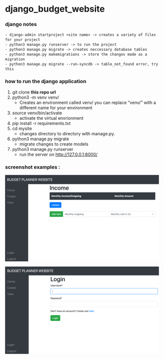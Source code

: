 # django_budget_website

### django notes
    - django-admin startproject <site name> -> creates a variety of files for your project
    - python3 manage.py runserver -> to run the project
    - python3 manage.py migrate -> creates neccessary database tables
    - python3 manage.py makemigrations -> store the changes made as a migration
    - python3 manage.py migrate --run-syncdb -> table_not_found error, try this

### how to run the django application
1. git clone **this repo url**
2. python3 -m venv venv/ 
    - Creates an environment called venv/ you can replace “venv/” with a different name for your environment
5. source venv/bin/activate
    - activate the virtual envrionment
4. pip install -r requirements.txt
5. cd mysite
    - changes directory to directory with manage.py.
6. python3 manage.py migrate
    - migrate changes to create models
7. python3 manage.py runserver
    - run the server on http://127.0.0.1:8000/ 

### screenshot examples :

![](example_imgs/add_expense.png)

![](example_imgs/login.png)
